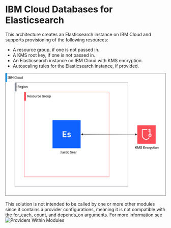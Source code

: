 # IBM Cloud Databases for Elasticsearch

This architecture creates an Elasticsearch instance on IBM Cloud and supports provisioning of the following resources:

- A resource group, if one is not passed in.
- A KMS root key, if one is not passed in.
- An Elasticsearch instance on IBM Cloud with KMS encryption.
- Autoscaling rules for the Elasticsearch instance, if provided.

![fscloud-elastic-search](../../reference-architecture/deployable-architecture-elasticsearch.svg)

This solution is not intended to be called by one or more other modules since it contains a provider configurations, meaning it is not compatible with the for_each, count, and depends_on arguments. For more information see ![Providers Within Modules](https://developer.hashicorp.com/terraform/language/modules/develop/providers)

